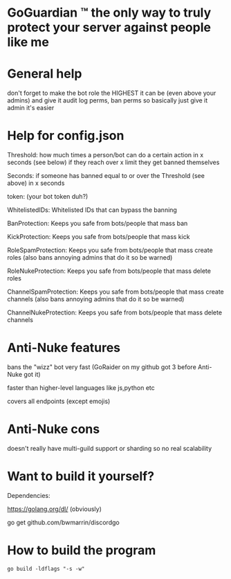 # GoGuardian ™️ the only way to truly protect your server against people like me


# General help

don't forget to make the bot role the HIGHEST it can be (even above your admins) and give it audit log perms, ban perms
so basically just give it admin it's easier


# Help for config.json

Threshold: how much times a person/bot can do a certain action in x seconds (see below) if they reach over x limit they get banned themselves

Seconds: if someone has banned equal to or over the Threshold (see above) in x seconds

token: (your bot token duh?)

WhitelistedIDs: Whitelisted IDs that can bypass the banning

BanProtection: Keeps you safe from bots/people that mass ban

KickProtection: Keeps you safe from bots/people that mass kick

RoleSpamProtection: Keeps you safe from bots/people that mass create roles (also bans annoying admins that do it so be warned)

RoleNukeProtection: Keeps you safe from bots/people that mass delete roles

ChannelSpamProtection: Keeps you safe from bots/people that mass create channels (also bans annoying admins that do it so be warned)

ChannelNukeProtection: Keeps you safe from bots/people that mass delete channels

# Anti-Nuke features

bans the "wizz" bot very fast (GoRaider on my github got 3 before Anti-Nuke got it)

faster than higher-level languages like js,python etc

covers all endpoints (except emojis) 

# Anti-Nuke cons

doesn't really have multi-guild support or sharding so no real scalability

# Want to build it yourself?

Dependencies:

https://golang.org/dl/ (obviously)

go get github.com/bwmarrin/discordgo

# How to build the program

```go build -ldflags "-s -w"```

